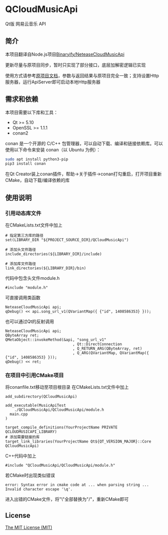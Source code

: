 # QCloudMusicApi
Qt版 网易云音乐 API

## 简介
本项目翻译自Node.js项目[Binaryify/NeteaseCloudMusicApi](https://github.com/Binaryify/NeteaseCloudMusicApi)

更新尽量与原项目同步，暂时只实现了部分接口，底层加解密逻辑已实现

使用方式请参考[原项目文档](https://binaryify.github.io/NeteaseCloudMusicApi)，参数与返回结果与原项目完全一致；支持设置Http服务器，运行ApiServer即可启动本地Http服务器

## 需求和依赖
本项目需要以下库和工具：

- Qt >= 5.10
- OpenSSL >= 1.1.1
- conan2

conan 是一个开源的 C/C++ 包管理器，可以自动下载、编译和链接依赖库。可以使用以下命令来安装 conan（以 Ubuntu 为例）：

```bash
sudo apt install python3-pip
pip3 install conan
```

在Qt Creator装上conan插件，帮助->关于插件->conan打勾重启，打开项目重新CMake，自动下载/编译依赖的库

## 使用说明
### 引用动态库文件
在CMakeLists.txt文件中加上
```
# 指定第三方库的路径
set(LIBRARY_DIR "${PROJECT_SOURCE_DIR}/QCloudMusicApi")

# 添加头文件路径
include_directories(${LIBRARY_DIR}/include)

# 添加库文件路径
link_directories(${LIBRARY_DIR}/bin)
```

代码中包含头文件module.h
```
#include "module.h"
```

可直接调用类函数
```
NeteaseCloudMusicApi api;
qDebug() << api.song_url_v1(QVariantMap({ {"id", 1408586353} }));
```

也可以通过Qt的反射调用
```
NeteaseCloudMusicApi api;
QByteArray ret;
QMetaObject::invokeMethod(&api, "song_url_v1"
                              , Qt::DirectConnection
                              , Q_RETURN_ARG(QByteArray, ret)
                              , Q_ARG(QVariantMap, QVariantMap({ {"id", 1408586353} }));
qDebug() << ret;
```

### 在项目中引用CMake项目
将conanfile.txt移动至项目根目录
在CMakeLists.txt文件中加上
```
add_subdirectory(QCloudMusicApi)

add_executable(MusicApiTest
    ./QCloudMusicApi/QCloudMusicApi/module.h
  main.cpp
)

target_compile_definitions(YourProjectName PRIVATE QCLOUDMUSICAPI_LIBRARY)
# 添加需要链接的库
target_link_libraries(YourProjectName Qt${QT_VERSION_MAJOR}::Core QCloudMusicApi)
```

C++代码中加上
```
#include "QCloudMusicApi/QCloudMusicApi/module.h"
```

若CMake时出现类似错误
```
error: Syntax error in cmake code at ... when parsing string ... Invalid character escape '\q'.
```
进入出错的CMake文件，将"\\"全部替换为"/"，重新CMake即可

## License

[The MIT License (MIT)](https://github.com/s12mmm3/QCloudMusicApi/blob/master/LICENSE)
